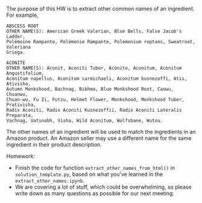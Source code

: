 The purpose of this HW is to extract other common names of an ingredient.
For example,
```
ABSCESS ROOT
OTHER NAME(S): American Greek Valerian, Blue Bells, False Jacob's Ladder,
Polémoine Rampante, Polémonie Rampante, Polemonium reptans, Sweatroot, Valeriana
Griega.

ACONITE
OTHER NAME(S): Aconit, Aconiti Tuber, Acónito, Aconitum, Aconitum Angustifolium,
Aconitum napellus, Aconitum carmichaeli, Aconitum kusnezoffi, Atis, Ativisha,
Autumn Monkshood, Bachnag, Bikhma, Blue Monkshood Root, Caowu, Chuanwu,
Chuan-wu, Fu Zi, Futzu, Helmet Flower, Monkshood, Monkshood Tuber, Prativisha,
Radix Aconiti, Radix Aconiti Kusnezoffii, Radix Aconiti Lateralis Preparata,
Vachnag, Vatsnabh, Visha, Wild Aconitum, Wolfsbane, Wutou.
```
The other names of an ingredient will be used to match the ingredients in an Amazon product. An Amazon seller may use a different name for the same ingredient in their product description.

Homework:
- Finish the code for function `extract_other_names_from_html()` in `solution_template.py`, based on what you've learned in the `extract_other_names.ipynb`.
- We are covering a lot of stuff, which could be overwhelming, so please write down as many questions as possible for our next meeting. 
